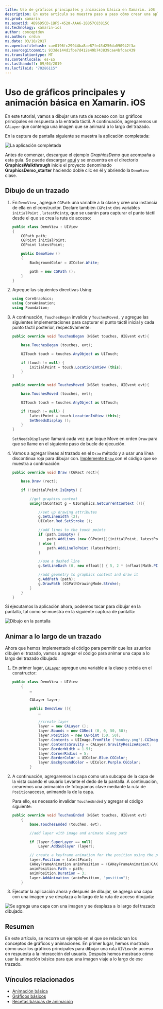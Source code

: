 ```yaml
---
title: Uso de gráficos principales y animación básica en Xamarin. iOS
description: En este artículo se muestra paso a paso cómo crear una aplicación que usa gráficos principales y animaciones básicas. Muestra cómo dibujar en la pantalla en respuesta a la interacción con el usuario y cómo animar una imagen para viajar a lo largo de un trazado.
ms.prod: xamarin
ms.assetid: 4B96D5CD-1BF5-4520-AAA6-2B857C83815C
ms.technology: xamarin-ios
author: conceptdev
ms.author: crdun
ms.date: 03/18/2017
ms.openlocfilehash: cae0196fc29944ba8ae87fe43d256da090942f3a
ms.sourcegitcommit: 933de144d1fbe7d412e49b743839cae4bfcac439
ms.translationtype: MT
ms.contentlocale: es-ES
ms.lasthandoff: 09/04/2019
ms.locfileid: "70286115"
---
```

# <a name="using-core-graphics-and-core-animation-in-xamarinios"></a>Uso de gráficos principales y animación básica en Xamarin. iOS

En este tutorial, vamos a dibujar una ruta de acceso con los gráficos principales en respuesta a la entrada táctil. A continuación, agregaremos un `CALayer` que contenga una imagen que se animará a lo largo del trazado.

En la captura de pantalla siguiente se muestra la aplicación completada:

![](graphics-animation-walkthrough-images/00-final-app.png "La aplicación completada")

Antes de comenzar, descargue el ejemplo *GraphicsDemo* que acompaña a esta guía. Se puede descargar [aquí](https://docs.microsoft.com/samples/xamarin/ios-samples/graphicsandanimation) y se encuentra en el directorio **GraphicsWalkthrough** inicie el proyecto denominado **GraphicsDemo_starter** haciendo doble clic en él y abriendo la `DemoView` clase.

## <a name="drawing-a-path"></a>Dibujo de un trazado


1. En `DemoView` , agregue `CGPath` una variable a la clase y cree una instancia de ella en el constructor. Declare también `CGPoint` dos variables `initialPoint` , `latestPoint`y, que se usarán para capturar el punto táctil desde el que se crea la ruta de acceso:

    ```csharp
    public class DemoView : UIView
    {
        CGPath path;
        CGPoint initialPoint;
        CGPoint latestPoint;

        public DemoView ()
        {
            BackgroundColor = UIColor.White;

            path = new CGPath ();
        }
    }
    ```

2. Agregue las siguientes directivas Using:

    ```csharp
    using CoreGraphics;
    using CoreAnimation;
    using Foundation;
    ```

3. A continuación, `TouchesBegan` invalide y `TouchesMoved,` y agregue las siguientes implementaciones para capturar el punto táctil inicial y cada punto táctil posterior, respectivamente:

    ```csharp
    public override void TouchesBegan (NSSet touches, UIEvent evt){

        base.TouchesBegan (touches, evt);

        UITouch touch = touches.AnyObject as UITouch;

        if (touch != null) {
            initialPoint = touch.LocationInView (this);
        }
    }

    public override void TouchesMoved (NSSet touches, UIEvent evt){

        base.TouchesMoved (touches, evt);

        UITouch touch = touches.AnyObject as UITouch;

        if (touch != null) {
            latestPoint = touch.LocationInView (this);
            SetNeedsDisplay ();
        }
    }
    ```

    `SetNeedsDisplay`se llamará cada vez que toque Move en orden `Draw` para que se llame en el siguiente paso de bucle de ejecución.

4. Vamos a agregar líneas al trazado en el `Draw` método y a usar una línea discontinua roja para dibujar con. [Implemente `Draw` ](~/ios/platform/graphics-animation-ios/core-graphics.md) con el código que se muestra a continuación:

    ```csharp
    public override void Draw (CGRect rect){

        base.Draw (rect);

        if (!initialPoint.IsEmpty) {

            //get graphics context
            using(CGContext g = UIGraphics.GetCurrentContext ()){

                //set up drawing attributes
                g.SetLineWidth (2);
                UIColor.Red.SetStroke ();

                //add lines to the touch points
                if (path.IsEmpty) {
                    path.AddLines (new CGPoint[]{initialPoint, latestPoint});
                } else {
                    path.AddLineToPoint (latestPoint);
                }

                //use a dashed line
                g.SetLineDash (0, new nfloat[] { 5, 2 * (nfloat)Math.PI });

                //add geometry to graphics context and draw it
                g.AddPath (path);
                g.DrawPath (CGPathDrawingMode.Stroke);
            }
        }
    }
    ```

Si ejecutamos la aplicación ahora, podemos tocar para dibujar en la pantalla, tal como se muestra en la siguiente captura de pantalla:

![](graphics-animation-walkthrough-images/01-path.png "Dibujo en la pantalla")

## <a name="animating-along-a-path"></a>Animar a lo largo de un trazado

Ahora que hemos implementado el código para permitir que los usuarios dibujen el trazado, vamos a agregar el código para animar una capa a lo largo del trazado dibujado.

1. En primer lugar, [`CALayer`](~/ios/platform/graphics-animation-ios/core-animation.md) agregue una variable a la clase y créela en el constructor:

    ```csharp
    public class DemoView : UIView
        {
            …

            CALayer layer;

            public DemoView (){
                …

                //create layer
                layer = new CALayer ();
                layer.Bounds = new CGRect (0, 0, 50, 50);
                layer.Position = new CGPoint (50, 50);
                layer.Contents = UIImage.FromFile ("monkey.png").CGImage;
                layer.ContentsGravity = CALayer.GravityResizeAspect;
                layer.BorderWidth = 1.5f;
                layer.CornerRadius = 5;
                layer.BorderColor = UIColor.Blue.CGColor;
                layer.BackgroundColor = UIColor.Purple.CGColor;
            }
    ```

2. A continuación, agregaremos la capa como una subcapa de la capa de la vista cuando el usuario Levante el dedo de la pantalla. A continuación, crearemos una animación de fotogramas clave mediante la ruta de `Position`acceso, animando la de la capa.

    Para ello, es necesario invalidar `TouchesEnded` y agregar el código siguiente:

    ```csharp
    public override void TouchesEnded (NSSet touches, UIEvent evt)
        {
            base.TouchesEnded (touches, evt);

            //add layer with image and animate along path

            if (layer.SuperLayer == null)
                Layer.AddSublayer (layer);

            // create a keyframe animation for the position using the path
            layer.Position = latestPoint;
            CAKeyFrameAnimation animPosition = (CAKeyFrameAnimation)CAKeyFrameAnimation.FromKeyPath ("position");
            animPosition.Path = path;
            animPosition.Duration = 3;
            layer.AddAnimation (animPosition, "position");
        }
    ```

3. Ejecutar la aplicación ahora y después de dibujar, se agrega una capa con una imagen y se desplaza a lo largo de la ruta de acceso dibujada:

![](graphics-animation-walkthrough-images/00-final-app.png "Se agrega una capa con una imagen y se desplaza a lo largo del trazado dibujado.")

## <a name="summary"></a>Resumen

En este artículo, se recorre un ejemplo en el que se relacionan los conceptos de gráficos y animaciones. En primer lugar, hemos mostrado cómo usar los gráficos principales para dibujar una ruta `UIView` de acceso en respuesta a la interacción del usuario. Después hemos mostrado cómo usar la animación básica para que una imagen viaje a lo largo de ese trazado.


## <a name="related-links"></a>Vínculos relacionados

- [Animación básica](~/ios/platform/graphics-animation-ios/core-animation.md)
- [Gráficos básicos](~/ios/platform/graphics-animation-ios/core-graphics.md)
- [Recetas básicas de animación](https://github.com/xamarin/recipes/tree/master/Recipes/ios/animation/coreanimation)
